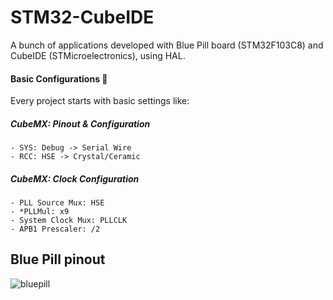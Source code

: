 # STM32-CubeIDE

A bunch of applications developed with Blue Pill board (STM32F103C8) and CubeIDE (STMicroelectronics), using HAL.

#### Basic Configurations :wrench:
Every project starts with basic settings like:

##### CubeMX: Pinout & Configuration 
```
- SYS: Debug -> Serial Wire
- RCC: HSE -> Crystal/Ceramic
```

##### CubeMX: Clock Configuration
```
- PLL Source Mux: HSE
- *PLLMul: x9
- System Clock Mux: PLLCLK
- APB1 Prescaler: /2
```

## Blue Pill pinout

![bluepill](https://os.mbed.com/media/uploads/hudakz/stm32f103c8t6_pinout_voltage01.png)